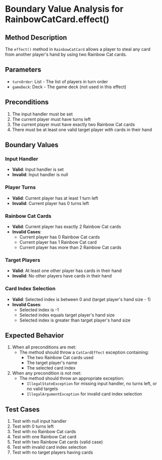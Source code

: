 # Boundary Value Analysis for RainbowCatCard.effect()

## Method Description

The `effect()` method in `RainbowCatCard` allows a player to steal any card from another player's hand by using two Rainbow Cat cards.

## Parameters

- `turnOrder`: List<Player> - The list of players in turn order
- `gameDeck`: Deck - The game deck (not used in this effect)

## Preconditions

1. The input handler must be set
2. The current player must have turns left
3. The current player must have exactly two Rainbow Cat cards
4. There must be at least one valid target player with cards in their hand

## Boundary Values

### Input Handler

- **Valid**: Input handler is set
- **Invalid**: Input handler is null

### Player Turns

- **Valid**: Current player has at least 1 turn left
- **Invalid**: Current player has 0 turns left

### Rainbow Cat Cards

- **Valid**: Current player has exactly 2 Rainbow Cat cards
- **Invalid Cases**:
  - Current player has 0 Rainbow Cat cards
  - Current player has 1 Rainbow Cat card
  - Current player has more than 2 Rainbow Cat cards

### Target Players

- **Valid**: At least one other player has cards in their hand
- **Invalid**: No other players have cards in their hand

### Card Index Selection

- **Valid**: Selected index is between 0 and (target player's hand size - 1)
- **Invalid Cases**:
  - Selected index is -1
  - Selected index equals target player's hand size
  - Selected index is greater than target player's hand size

## Expected Behavior

1. When all preconditions are met:
   - The method should throw a `CatCardEffect` exception containing:
     - The two Rainbow Cat cards used
     - The target player's name
     - The selected card index
2. When any precondition is not met:
   - The method should throw an appropriate exception:
     - `IllegalStateException` for missing input handler, no turns left, or no valid targets
     - `IllegalArgumentException` for invalid card index selection

## Test Cases

1. Test with null input handler
2. Test with 0 turns left
3. Test with no Rainbow Cat cards
4. Test with one Rainbow Cat card
5. Test with two Rainbow Cat cards (valid case)
6. Test with invalid card index selection
7. Test with no target players having cards
